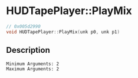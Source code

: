 # HUDTapePlayer::PlayMix
```c
// 0x005d2990
void HUDTapePlayer::PlayMix(unk p0, unk p1)
```
## Description
```
Minimum Arguments: 2
Maximum Arguments: 2
```
